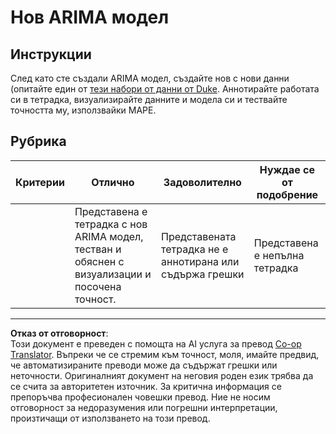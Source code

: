 <!--
CO_OP_TRANSLATOR_METADATA:
{
  "original_hash": "1c814013e10866dfd92cdb32caaae3ac",
  "translation_date": "2025-09-04T23:48:30+00:00",
  "source_file": "7-TimeSeries/2-ARIMA/assignment.md",
  "language_code": "bg"
}
-->
# Нов ARIMA модел

## Инструкции

След като сте създали ARIMA модел, създайте нов с нови данни (опитайте един от [тези набори от данни от Duke](http://www2.stat.duke.edu/~mw/ts_data_sets.html). Аннотирайте работата си в тетрадка, визуализирайте данните и модела си и тествайте точността му, използвайки MAPE.

## Рубрика

| Критерии | Отлично                                                                                                             | Задоволително                                           | Нуждае се от подобрение            |
| -------- | ------------------------------------------------------------------------------------------------------------------- | ------------------------------------------------------ | ---------------------------------- |
|          | Представена е тетрадка с нов ARIMA модел, тестван и обяснен с визуализации и посочена точност.                      | Представената тетрадка не е аннотирана или съдържа грешки | Представена е непълна тетрадка     |

---

**Отказ от отговорност**:  
Този документ е преведен с помощта на AI услуга за превод [Co-op Translator](https://github.com/Azure/co-op-translator). Въпреки че се стремим към точност, моля, имайте предвид, че автоматизираните преводи може да съдържат грешки или неточности. Оригиналният документ на неговия роден език трябва да се счита за авторитетен източник. За критична информация се препоръчва професионален човешки превод. Ние не носим отговорност за недоразумения или погрешни интерпретации, произтичащи от използването на този превод.